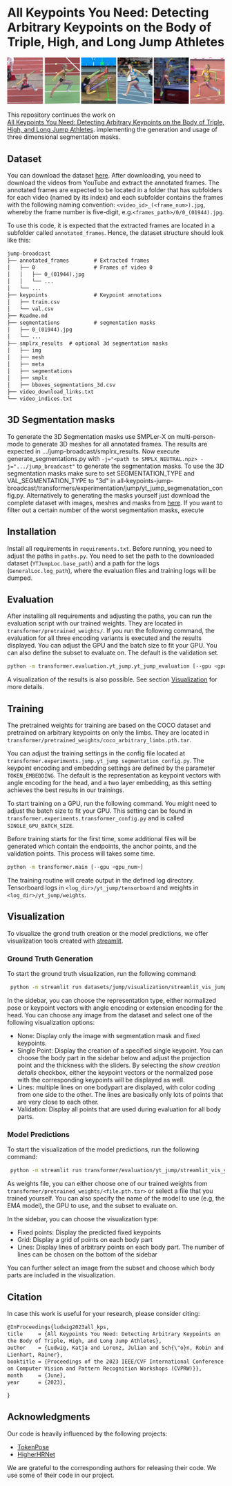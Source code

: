 # All Keypoints You Need: Detecting Arbitrary Keypoints on the Body of Triple, High, and Long Jump Athletes

![Example](examples.png)

This repository continues the work on  
[All Keypoints You Need: Detecting Arbitrary Keypoints on the Body of Triple, High, and Long Jump Athletes](https://arxiv.org/abs/2304.02939). 
implementing the generation and usage of three dimensional segmentation masks.


## Dataset

You can download the dataset [here](https://www.uni-augsburg.de/en/fakultaet/fai/informatik/prof/mmc/research/datensatze/). 
After downloading, you need to download the videos from YouTube and extract the annotated frames. 
The annotated frames are expected to be located in a folder that has subfolders for each video (named by its index)
and each subfolder contains the frames with the following naming convention: `<video_id>_(<frame_num>).jpg`,
whereby the frame number is five-digit, e.g.`<frames_path>/0/0_(01944).jpg`.

To use this code, it is expected that the extracted frames are located in a subfolder called `annotated_frames`. Hence, the dataset structure should look like this:

    jump-broadcast
    ├── annotated_frames        # Extracted frames
    │   ├── 0                   # Frames of video 0
    │   │   ├── 0_(01944).jpg
    │   │   └── ...
    │   └── ...
    ├── keypoints               # Keypoint annotations
    │   ├── train.csv           
    │   └── val.csv
    ├── Readme.md
    ├── segmentations           # segmentation masks
    │   ├── 0_(01944).jpg       
    │   └── ...
    ├── smplrx_results  # optional 3d segmentation masks
    │   ├── img
    │   ├── mesh
    │   ├── meta
    │   ├── segmentations
    │   ├── smplx
    │   ├── bboxes_segmentations_3d.csv
    ├── video_download_links.txt                  
    └── video_indices.txt

## 3D Segmentation masks

To generate the 3D Segmentation masks use SMPLer-X on multi-person-mode to generate 3D meshes for all annotated frames.
The results are expected in .../jump-broadcast/smplrx_results.
Now execute generate_segmentations.py with ```-j="<path to SMPLX_NEUTRAL.npz> -j=".../jump_broadcast"``` to generate the segmentation masks.
To use the 3D segmentation masks make sure to set SEGMENTATION_TYPE and VAL_SEGMENTATION_TYPE to "3d" in all-keypoints-jump-broadcast/transformers/experimentation/jump/yt_jump_segmenatation_config.py.
Alternatively to generating the masks yourself just download the complete dataset with images, meshes and masks from [here](https://megastore.rz.uni-augsburg.de/get/6Be5JvGVoj/).
If you want to filter out a certain number of the worst segmentation masks, execute 

## Installation

Install all requirements in `requirements.txt`.
Before running, you need to adjust the paths in `paths.py`. You need to set the path to the downloaded dataset (`YTJumpLoc.base_path`) and a path for the logs (`GeneralLoc.log_path`), where the evaluation files and training logs will be dumped. 

## Evaluation

After installing all requirements and adjusting the paths, you can run the evaluation script with our trained weights. They are located in `transformer/pretrained_weights/`. If you run the following command, the evaluation for all three encoding variants is executed and the results displayed. You can adjust the GPU and the batch size to fit your GPU. You can also define the subset to evaluate on. The default is the validation set.

```bash
python -m transformer.evaluation.yt_jump.yt_jump_evaluation [--gpu <gpu_num> --bs <batch_size> --subset <subset>]
```

A visualization of the results is also possible. See section [Visualization](#visualization) for more details.

## Training
The pretrained weights for training are based on the COCO dataset and pretrained on arbitrary keypoints on only the limbs. They are located in `transformer/pretrained_weights/coco_arbitrary_limbs.pth.tar`.

You can adjust the training settings in the config file located at `transformer.experiments.jump.yt_jump_segmentation_config.py`. The keypoint encoding and embedding settings are defined by the parameter `TOKEN_EMBEDDING`. The default is the representation as keypoint vectors with angle encoding for the head, and a two layer embedding, as this setting achieves the best results in our trainings.

To start training on a GPU, run the following command. You might need to adjust the batch size to fit your GPU. This setting can be found in `transformer.experiments.transformer_config.py` and is called `SINGLE_GPU_BATCH_SIZE`.

Before training starts for the first time, some additional files will be generated which contain the endpoints, the anchor points, and the validation points. This process will takes some time. 

```bash
python -m transformer.main [--gpu <gpu_num>]
```

The training routine will create output in the defined log directory. Tensorboard logs in  `<log_dir>/yt_jump/tensorboard` and weights in `<log_dir>/yt_jump/weights`. 

## Visualization

To visualize the grond truth creation or the model predictions, we offer visualization tools created with [streamlit](https://streamlit.io/).

### Ground Truth Generation

To start the ground truth visualization, run the following command:

```bash
 python -m streamlit run datasets/jump/visualization/streamlit_vis_jump_creation.py
```

In the sidebar, you can choose the representation type, either normalized pose or keypoint vectors with angle encoding or extension encoding for the head. You can choose any image from the dataset and select one of the following visualization options:

- None: Display only the image with segmentation mask and fixed keypoints.
- Single Point: Display the creation of a specified single keypoint. You can choose the body part in the sidebar below and adjust the projection point and the thickness with the sliders. By selecting the *show creation details* checkbox, either the keypoint vectors or the normalized pose with the corresponding keypoints will be displayed as well.
- Lines: multiple lines on one bodypart are displayed, with color coding from one side to the other. The lines are basically only lots of points that are very close to each other.
- Validation: Display all points that are used during evaluation for all body parts.

### Model Predictions

To start the visualization of the model predictions, run the following command:

```bash
 python -m streamlit run transformer/evaluation/yt_jump/streamlit_vis_yt_jump_model.py -- --weights <weights_file> [--gpu <gpu_id> --subset <subset> --model_name <model_name>]
```
As weights file, you can either choose one of our trained weights from `transformer/pretrained_weights/<file.pth.tar>` or select a file that you trained yourself. You can also specify the name of the model to use (e.g, the EMA model), the GPU to use, and the subset to evaluate on.

In the sidebar, you can choose the visualization type:

- Fixed points: Display the predicted fixed keypoints
- Grid: Display a grid of points on each body part
- Lines: Display lines of arbitrary points on each body part. The number of lines can be chosen on the bottom of the sidebar

You can further select an image from the subset and choose which body parts are included in the visualization.

## Citation
In case this work is useful for your research, please consider citing:

    @InProceedings{ludwig2023all_kps,
    title     = {All Keypoints You Need: Detecting Arbitrary Keypoints on the Body of Triple, High, and Long Jump Athletes},
    author    = {Ludwig, Katja and Lorenz, Julian and Sch{\"o}n, Robin and Lienhart, Rainer},
    booktitle = {Proceedings of the 2023 IEEE/CVF International Conference on Computer Vision and Pattern Recognition Workshops (CVPRW)}},
    month     = {June},
    year      = {2023},
}


## Acknowledgments

Our code is heavily influenced by the following projects:

* [TokenPose](https://github.com/leeyegy/TokenPose)
* [HigherHRNet](https://github.com/HRNet/HigherHRNet-Human-Pose-Estimation)

We are grateful to the corresponding authors for releasing their code. We use some of their code in our project.
